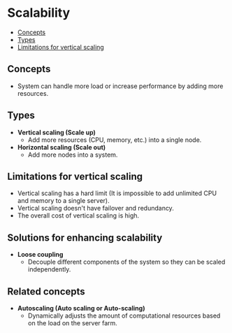 # Scalability

- [Concepts](#concepts)
- [Types](#types)
- [Limitations for vertical scaling](#limitations-for-vertical-scaling)

## Concepts
- System can handle more load or increase performance by adding more resources.

## Types
- **Vertical scaling (Scale up)**
   - Add more resources (CPU, memory, etc.) into a single node.
- **Horizontal scaling (Scale out)**
   - Add more nodes into a system.

## Limitations for vertical scaling
- Vertical scaling has a hard limit (It is impossible to add unlimited CPU and memory to a single server).
- Vertical scaling doesn't have failover and redundancy.
- The overall cost of vertical scaling is high.

## Solutions for enhancing scalability
- **Loose coupling**
   - Decouple different components of the system so they can be scaled independently.

## Related concepts
- **Autoscaling (Auto scaling or Auto-scaling)**
   - Dynamically adjusts the amount of computational resources based on the load on the server farm.
